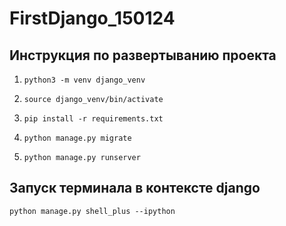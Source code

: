 # FirstDjango_150124

## Инструкция по развертыванию проекта
1. `python3 -m venv django_venv`

2. `source django_venv/bin/activate`

3. `pip install -r requirements.txt`

4. `python manage.py migrate`

5. `python manage.py runserver`

## Запуск терминала в контексте django
`python manage.py shell_plus --ipython`
